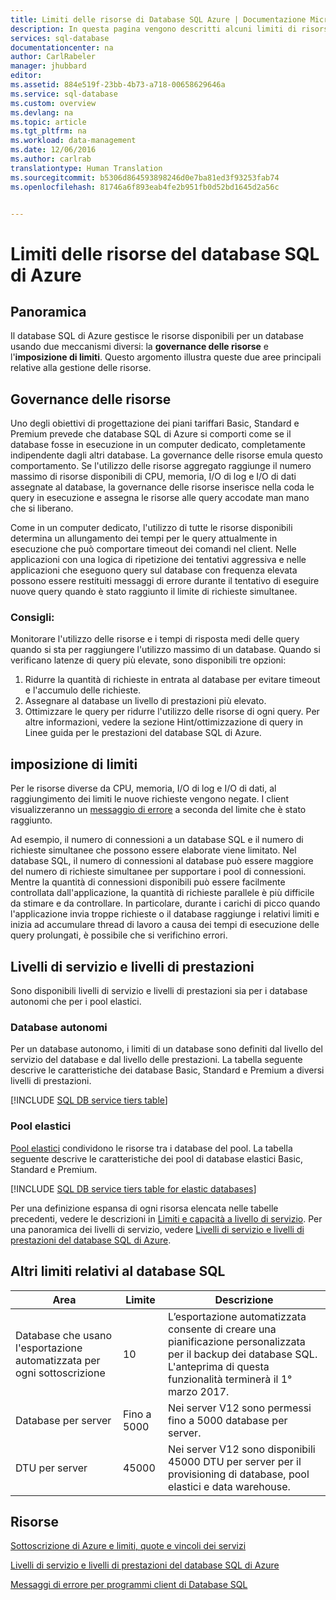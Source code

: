 ```yaml
---
title: Limiti delle risorse di Database SQL Azure | Documentazione Microsoft
description: In questa pagina vengono descritti alcuni limiti di risorse comuni per il Database SQL Azure.
services: sql-database
documentationcenter: na
author: CarlRabeler
manager: jhubbard
editor: 
ms.assetid: 884e519f-23bb-4b73-a718-00658629646a
ms.service: sql-database
ms.custom: overview
ms.devlang: na
ms.topic: article
ms.tgt_pltfrm: na
ms.workload: data-management
ms.date: 12/06/2016
ms.author: carlrab
translationtype: Human Translation
ms.sourcegitcommit: b5306d864593898246d0e7ba81ed3f93253fab74
ms.openlocfilehash: 81746a6f893eab4fe2b951fb0d52bd1645d2a56c


---
```

# <a name="azure-sql-database-resource-limits"></a>Limiti delle risorse del database SQL di Azure
## <a name="overview"></a>Panoramica
Il database SQL di Azure gestisce le risorse disponibili per un database usando due meccanismi diversi: la **governance delle risorse** e l'**imposizione di limiti**. Questo argomento illustra queste due aree principali relative alla gestione delle risorse.

## <a name="resource-governance"></a>Governance delle risorse
Uno degli obiettivi di progettazione dei piani tariffari Basic, Standard e Premium prevede che database SQL di Azure si comporti come se il database fosse in esecuzione in un computer dedicato, completamente indipendente dagli altri database. La governance delle risorse emula questo comportamento. Se l'utilizzo delle risorse aggregato raggiunge il numero massimo di risorse disponibili di CPU, memoria, I/O di log e I/O di dati assegnate al database, la governance delle risorse inserisce nella coda le query in esecuzione e assegna le risorse alle query accodate man mano che si liberano.

Come in un computer dedicato, l'utilizzo di tutte le risorse disponibili determina un allungamento dei tempi per le query attualmente in esecuzione che può comportare timeout dei comandi nel client. Nelle applicazioni con una logica di ripetizione dei tentativi aggressiva e nelle applicazioni che eseguono query sul database con frequenza elevata possono essere restituiti messaggi di errore durante il tentativo di eseguire nuove query quando è stato raggiunto il limite di richieste simultanee.

### <a name="recommendations"></a>Consigli:
Monitorare l'utilizzo delle risorse e i tempi di risposta medi delle query quando si sta per raggiungere l'utilizzo massimo di un database. Quando si verificano latenze di query più elevate, sono disponibili tre opzioni:

1. Ridurre la quantità di richieste in entrata al database per evitare timeout e l'accumulo delle richieste.
2. Assegnare al database un livello di prestazioni più elevato.
3. Ottimizzare le query per ridurre l'utilizzo delle risorse di ogni query. Per altre informazioni, vedere la sezione Hint/ottimizzazione di query in Linee guida per le prestazioni del database SQL di Azure.

## <a name="enforcement-of-limits"></a>imposizione di limiti
Per le risorse diverse da CPU, memoria, I/O di log e I/O di dati, al raggiungimento dei limiti le nuove richieste vengono negate. I client visualizzeranno un [messaggio di errore](sql-database-develop-error-messages.md) a seconda del limite che è stato raggiunto.

Ad esempio, il numero di connessioni a un database SQL e il numero di richieste simultanee che possono essere elaborate viene limitato. Nel database SQL, il numero di connessioni al database può essere maggiore del numero di richieste simultanee per supportare i pool di connessioni. Mentre la quantità di connessioni disponibili può essere facilmente controllata dall'applicazione, la quantità di richieste parallele è più difficile da stimare e da controllare. In particolare, durante i carichi di picco quando l'applicazione invia troppe richieste o il database raggiunge i relativi limiti e inizia ad accumulare thread di lavoro a causa dei tempi di esecuzione delle query prolungati, è possibile che si verifichino errori.

## <a name="service-tiers-and-performance-levels"></a>Livelli di servizio e livelli di prestazioni
Sono disponibili livelli di servizio e livelli di prestazioni sia per i database autonomi che per i pool elastici.

### <a name="standalone-databases"></a>Database autonomi
Per un database autonomo, i limiti di un database sono definiti dal livello del servizio del database e dal livello delle prestazioni. La tabella seguente descrive le caratteristiche dei database Basic, Standard e Premium a diversi livelli di prestazioni.

[!INCLUDE [SQL DB service tiers table](../../includes/sql-database-service-tiers-table.md)]

### <a name="elastic-pools"></a>Pool elastici
[Pool elastici](sql-database-elastic-pool.md) condividono le risorse tra i database del pool. La tabella seguente descrive le caratteristiche dei pool di database elastici Basic, Standard e Premium.

[!INCLUDE [SQL DB service tiers table for elastic databases](../../includes/sql-database-service-tiers-table-elastic-db-pools.md)]

Per una definizione espansa di ogni risorsa elencata nelle tabelle precedenti, vedere le descrizioni in [Limiti e capacità a livello di servizio](sql-database-performance-guidance.md#service-tier-capabilities-and-limits). Per una panoramica dei livelli di servizio, vedere [Livelli di servizio e livelli di prestazioni del database SQL di Azure](sql-database-service-tiers.md).

## <a name="other-sql-database-limits"></a>Altri limiti relativi al database SQL
| Area | Limite | Descrizione |
| --- | --- | --- |
| Database che usano l'esportazione automatizzata per ogni sottoscrizione |10 |L’esportazione automatizzata consente di creare una pianificazione personalizzata per il backup dei database SQL. L'anteprima di questa funzionalità terminerà il 1° marzo 2017.  |
| Database per server |Fino a 5000 |Nei server V12 sono permessi fino a 5000 database per server. |
| DTU per server |45000 |Nei server V12 sono disponibili 45000 DTU per server per il provisioning di database, pool elastici e data warehouse. |

## <a name="resources"></a>Risorse
[Sottoscrizione di Azure e limiti, quote e vincoli dei servizi](../azure-subscription-service-limits.md)

[Livelli di servizio e livelli di prestazioni del database SQL di Azure](sql-database-service-tiers.md)

[Messaggi di errore per programmi client di Database SQL](sql-database-develop-error-messages.md)




<!--HONumber=Nov16_HO3-->


